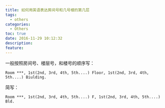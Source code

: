 ```yaml
---
title: 如何用英语表达房间号和几号楼的第几层
tags:
  - others
categories:
  - Others
toc: true
date: 2016-11-29 10:12:32
description:
feature:
---
```


一般按照房间号、楼层号，和楼号的顺序写：
```
Room ***, 1st(2nd, 3rd, 4th, 5th....) Floor, 1st(2nd, 3rd, 4th, 5th....) Biulding.
```
简写：
```
Room ***, 1st(2nd, 3rd, 4th, 5th....) F, 1st(2nd, 3rd, 4th, 5th....) Bld.
```